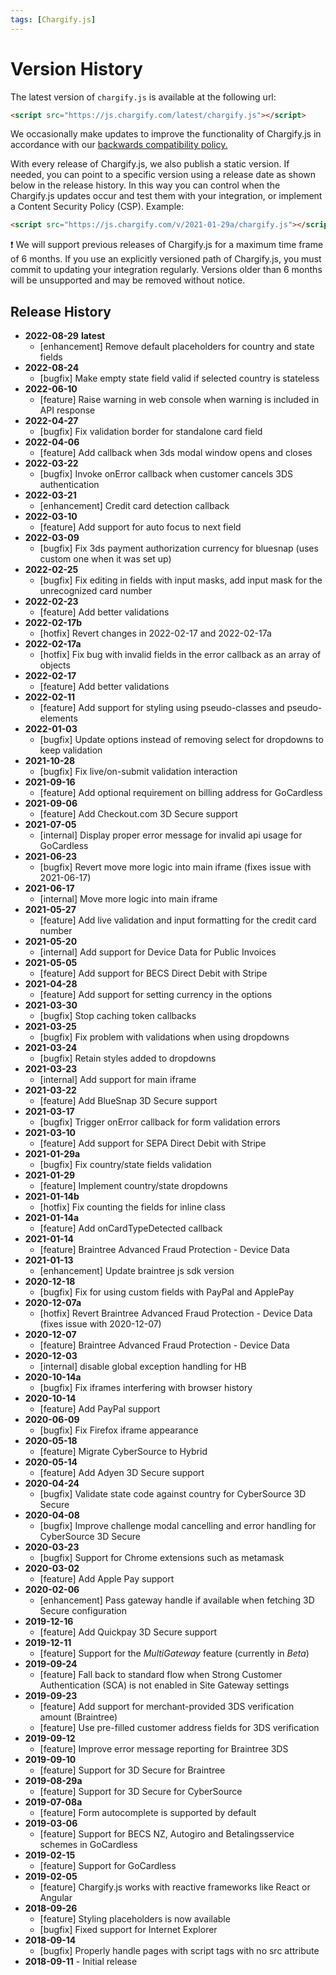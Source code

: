 ```yaml
---
tags: [Chargify.js]
---
```


# Version History

The latest version of `chargify.js` is available at the following url:

```html
<script src="https://js.chargify.com/latest/chargify.js"></script>
```

We occasionally make updates to improve the functionality of Chargify.js in
accordance with our [backwards compatibility policy.](https://developers.chargify.com/docs/api-docs/YXBpOjE0MTA4MjYx-chargify-api#backwards-compatibility)

With every release of Chargify.js, we also publish a static version.
If needed, you can point to a specific version using a release date as shown below in the release history.
In this way you can control when the Chargify.js updates occur and test them with your
integration, or implement a Content Security Policy (CSP).  Example:

```html
<script src="https://js.chargify.com/v/2021-01-29a/chargify.js"></script>
```

❗️ We will support previous releases of Chargify.js for a maximum time frame of 6 months. If you use an explicitly versioned path of Chargify.js, you must commit to updating your integration regularly.  Versions older than 6 months will be unsupported and may be removed without notice.

## Release History
* **2022-08-29** **latest**
  * [enhancement] Remove default placeholders for country and state fields
* **2022-08-24**
  * [bugfix] Make empty state field valid if selected country is stateless
* **2022-06-10**
  * [feature] Raise warning in web console when warning is included in API response
* **2022-04-27**
  * [bugfix] Fix validation border for standalone card field
* **2022-04-06**
  * [feature] Add callback when 3ds modal window opens and closes
* **2022-03-22**
  * [bugfix] Invoke onError callback when customer cancels 3DS authentication
* **2022-03-21**
  * [enhancement] Credit card detection callback
* **2022-03-10** 
  * [feature] Add support for auto focus to next field
* **2022-03-09** 
  * [bugfix] Fix 3ds payment authorization currency for bluesnap (uses custom one when it was set up)
* **2022-02-25**
  * [bugfix] Fix editing in fields with input masks, add input mask for the unrecognized card number
* **2022-02-23** 
  * [feature] Add better validations
* **2022-02-17b**
  * [hotfix] Revert changes in 2022-02-17 and 2022-02-17a
* **2022-02-17a**
  * [hotfix] Fix bug with invalid fields in the error callback as an array of objects
* **2022-02-17**
  * [feature] Add better validations
* **2022-02-11** 
  * [feature] Add support for styling using pseudo-classes and pseudo-elements
* **2022-01-03**
  * [bugfix] Update options instead of removing select for dropdowns to keep validation
* **2021-10-28**
  * [bugfix] Fix live/on-submit validation interaction
* **2021-09-16**
  * [feature] Add optional requirement on billing address for GoCardless
* **2021-09-06**
  * [feature] Add Checkout.com 3D Secure support
* **2021-07-05**
  * [internal] Display proper error message for invalid api usage for GoCardless
* **2021-06-23**
  * [bugfix] Revert move more logic into main iframe (fixes issue with 2021-06-17)
* **2021-06-17**
  * [internal] Move more logic into main iframe
* **2021-05-27**
  * [feature] Add live validation and input formatting for the credit card number
* **2021-05-20**
  * [internal] Add support for Device Data for Public Invoices
* **2021-05-05**
  * [feature] Add support for BECS Direct Debit with Stripe
* **2021-04-28**
  * [feature] Add support for setting currency in the options
* **2021-03-30**
  * [bugfix] Stop caching token callbacks
* **2021-03-25**
  * [bugfix] Fix problem with validations when using dropdowns
* **2021-03-24**
  * [bugfix] Retain styles added to dropdowns
* **2021-03-23**
  * [internal] Add support for main iframe
* **2021-03-22**
  * [feature] Add BlueSnap 3D Secure support
* **2021-03-17**
  * [bugfix] Trigger onError callback for form validation errors
* **2021-03-10**
  * [feature] Add support for SEPA Direct Debit with Stripe
* **2021-01-29a**
  * [bugfix] Fix country/state fields validation
* **2021-01-29**
  * [feature] Implement country/state dropdowns
* **2021-01-14b**
  * [hotfix] Fix counting the fields for inline class
* **2021-01-14a**
  * [feature] Add onCardTypeDetected callback
* **2021-01-14**
  * [feature] Braintree Advanced Fraud Protection - Device Data
* **2021-01-13**
  * [enhancement] Update braintree js sdk version
* **2020-12-18**
  * [bugfix] Fix for using custom fields with PayPal and ApplePay
* **2020-12-07a**
  * [hotfix] Revert Braintree Advanced Fraud Protection - Device Data
    (fixes issue with 2020-12-07)
* **2020-12-07**
  * [feature] Braintree Advanced Fraud Protection - Device Data
* **2020-12-03**
  * [internal] disable global exception handling for HB
* **2020-10-14a**
  * [bugfix] Fix iframes interfering with browser history
* **2020-10-14**
  * [feature] Add PayPal support
* **2020-06-09**
  * [bugfix] Fix Firefox iframe appearance
* **2020-05-18**
  * [feature] Migrate CyberSource to Hybrid
* **2020-05-14**
  * [feature] Add Adyen 3D Secure support
* **2020-04-24**
  * [bugfix] Validate state code against country for CyberSource 3D Secure
* **2020-04-08**
  * [bugfix] Improve challenge modal cancelling and error handling for CyberSource 3D Secure
* **2020-03-23**
  * [bugfix] Support for Chrome extensions such as metamask
* **2020-03-02**
  * [feature] Add Apple Pay support
* **2020-02-06**
  * [enhancement] Pass gateway handle if available when fetching 3D Secure configuration
* **2019-12-16**
  * [feature] Add Quickpay 3D Secure support
* **2019-12-11**
  * [feature] Support for the _MultiGateway_ feature (currently in _Beta_)
* **2019-09-24**
  * [feature] Fall back to standard flow when Strong Customer Authentication (SCA) is not enabled in Site Gateway settings
* **2019-09-23**
  * [feature] Add support for merchant-provided 3DS verification amount (Braintree)
  * [feature] Use pre-filled customer address fields for 3DS verification
* **2019-09-12**
  * [feature] Improve error message reporting for Braintree 3DS
* **2019-09-10**
  * [feature] Support for 3D Secure for Braintree
* **2019-08-29a**
  * [feature] Support for 3D Secure for CyberSource
* **2019-07-08a**
  * [feature] Form autocomplete is supported by default
* **2019-03-06**
  * [feature] Support for BECS NZ, Autogiro and Betalingsservice schemes in GoCardless
* **2019-02-15**
  * [feature] Support for GoCardless
* **2019-02-05**
  * [feature] Chargify.js works with reactive frameworks like React or Angular
* **2018-09-26**
  * [feature] Styling placeholders is now available
  * [bugfix] Fixed support for Internet Explorer
* **2018-09-14**
  * [bugfix] Properly handle pages with script tags with no src attribute
* **2018-09-11** - Initial release

